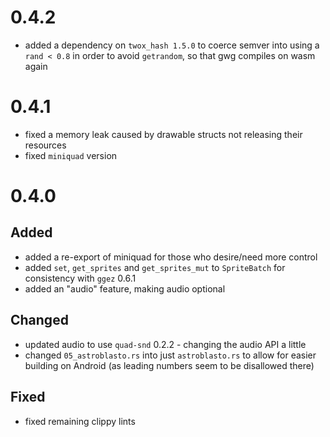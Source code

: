 # 0.4.2

* added a dependency on `twox_hash 1.5.0` to coerce semver into using a `rand < 0.8` in order to avoid `getrandom`, so
that gwg compiles on wasm again

# 0.4.1

* fixed a memory leak caused by drawable structs not releasing their resources
* fixed `miniquad` version

# 0.4.0

## Added

* added a re-export of miniquad for those who desire/need more control
* added `set`, `get_sprites` and `get_sprites_mut` to `SpriteBatch` for consistency with `ggez` 0.6.1
* added an "audio" feature, making audio optional 

## Changed

* updated audio to use `quad-snd` 0.2.2 - changing the audio API a little
* changed `05_astroblasto.rs` into just `astroblasto.rs` to allow for easier building on Android (as leading numbers seem to be disallowed there)

## Fixed

* fixed remaining clippy lints